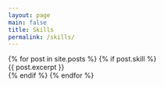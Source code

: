 ```yaml
---
layout: page
main: false
title: Skills
permalink: /skills/
---
```


<div class="skills">
    {% for post in site.posts %}
        {% if post.skill %}
            <div>
                {{ post.excerpt }}
            </div>
        {% endif %}
    {% endfor %}
</div>